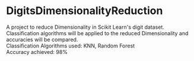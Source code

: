 # DigitsDimensionalityReduction
A project to reduce Dimensionality in Scikit Learn's digit dataset. <br />
Classification algorithms will be applied to the reduced Dimensionality and accuracies will be compared.<br />
Classification Algorithms used: KNN, Random Forest<br />
Accuracy achieved: 98% <br />
